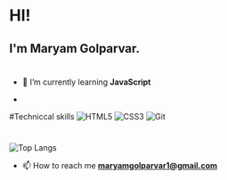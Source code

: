 # HI!
## I'm Maryam Golparvar.
#
- 🌱 I’m currently learning **JavaScript**


- 
 #Techniccal skills
![HTML5](https://img.shields.io/badge/html5-%23E34F26.svg?style=for-the-badge&logo=html5&logoColor=white)
![CSS3](https://img.shields.io/badge/css3-%231572B6.svg?style=for-the-badge&logo=css3&logoColor=white)
![Git](https://img.shields.io/badge/git-%23F05033.svg?style=for-the-badge&logo=git&logoColor=white)
#
![Top Langs](https://github-readme-stats.vercel.app/api/top-langs/?username=MaryamGolparvar&layout=compact)


- 📫 How to reach me **maryamgolparvar1@gmail.com**




